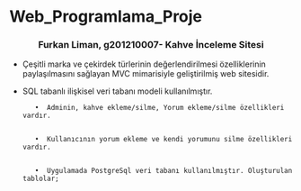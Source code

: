 # Web_Programlama_Proje
### <div align="center">Furkan Liman, g201210007- Kahve İnceleme Sitesi</div>  
  

- Çeşitli marka ve çekirdek türlerinin değerlendirilmesi özelliklerinin
paylaşılmasını sağlayan MVC mimarisiyle geliştirilmiş web sitesidir.  
  

- SQL tabanlı ilişkisel veri tabanı modeli kullanılmıştır.   
  

         •	Adminin, kahve ekleme/silme, Yorum ekleme/silme özellikleri vardır.  
  

         •	Kullanıcının yorum ekleme ve kendi yorumunu silme özellikleri vardır.  
  

         •	Uygulamada PostgreSql veri tabanı kullanılmıştır. Oluşturulan tablolar;  
  

<br/>  
